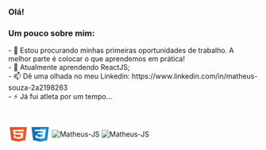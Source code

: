 ### Olá!

<h3> Um pouco sobre mim: </h3>
- 🔭 Estou procurando minhas primeiras oportunidades de trabalho. A melhor parte é colocar o que aprendemos em prática! <br>
- 🌱 Atualmente aprendendo ReactJS; <br>
- 📫 Dê uma olhada no meu Linkedin: https://www.linkedin.com/in/matheus-souza-2a2198263 <br>
- ⚡ Já fui atleta por um tempo...

##

<div style="display: inline_block"><br>
   <!-- <img align="center" alt="Rafa-Js" height="30" width="40" src="https://raw.githubusercontent.com/devicons/devicon/master/icons/javascript/javascript-plain.svg"> -->
     <img align="center" alt="Matheus-HTML" height="30" width="40" src="https://raw.githubusercontent.com/devicons/devicon/master/icons/html5/html5-original.svg">
     <img align="center" alt="Matheus-CSS" height="30" width="40" src="https://raw.githubusercontent.com/devicons/devicon/master/icons/css3/css3-original.svg">
      <img align="center" alt="Matheus-JS" height="30" width="40" src="https://cdn.jsdelivr.net/gh/devicons/devicon/icons/javascript/javascript-plain.svg">
      <img align="center" alt="Matheus-JS" height="30" width="40" src="https://cdn.jsdelivr.net/gh/devicons/devicon/icons/react/react-original.svg" />
          
  
</div>

